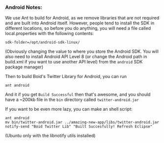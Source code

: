 ### Android Notes:

We use Ant to build for Android, as we remove libraries that are not required and are built into Android itself. However, people tend to install the SDK in different locations, so before you do anything, you will need a file called local.properties with the following contents:

	sdk-folder=/opt/android-sdk-linux/

(Obviously changing the value to where you store the Android SDK. You will also need to install Android API Level 8 (or change the Android path in build.xml if you want to use another API level) from the `android` SDK package manager)

Then to build Boid's Twitter Library for Android, you can run

	ant android

And it if you get `Build Successful` then that's awesome, and you should have a ~200kb file in the `bin` directory called `twitter-android.jar`

If you want to be even more lazy, you can make an shell script:

	ant android
	mv bin/twitter-android.jar ../amazing-new-app/libs/twitter-android.jar
	notify-send "Boid Twitter Lib" "Built Succesfully! Refresh Eclipse"

(Ubuntu only with the libnotify utils installed)
